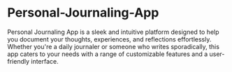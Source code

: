# Personal-Journaling-App
Personal Journaling App is a sleek and intuitive platform designed to help you document your thoughts, experiences, and reflections effortlessly. Whether you're a daily journaler or someone who writes sporadically, this app caters to your needs with a range of customizable features and a user-friendly interface.
